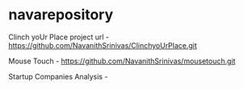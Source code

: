 # navarepository
Clinch yoUr Place project url - https://github.com/NavanithSrinivas/ClinchyoUrPlace.git


Mouse Touch - https://github.com/NavanithSrinivas/mousetouch.git


Startup Companies Analysis - 

